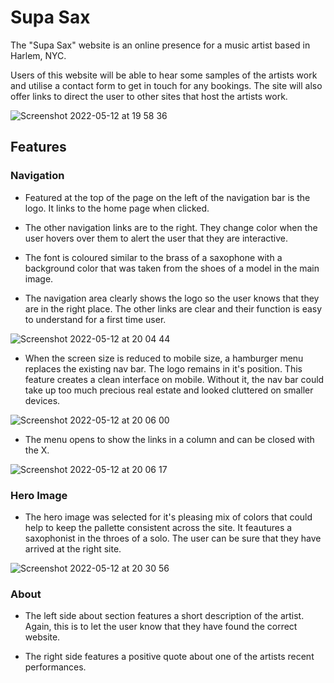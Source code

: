 # Supa Sax




The "Supa Sax" website is an online presence for a music artist based in Harlem, NYC.


Users of this website will be able to hear some samples of the artists work and utilise a contact form to get in touch for any bookings. The site will also offer links to direct the user to other sites that host the artists work.




![Screenshot 2022-05-12 at 19 58 36](https://user-images.githubusercontent.com/98256205/168149131-4aced680-395f-458e-88a5-33d0ad595c06.png)

## Features

### Navigation

- Featured at the top of the page on the left of the navigation bar is the logo. It links to the home page when clicked.

- The other navigation links are to the right. They change color when the user hovers over them to alert the user that they are interactive.

- The font is coloured similar to the brass of a saxophone with a background color that was taken from the shoes of a model in the main image. 

- The navigation area clearly shows the logo so the user knows that they are in the right place. The other links are clear and their function is easy to understand for a first time user.



![Screenshot 2022-05-12 at 20 04 44](https://user-images.githubusercontent.com/98256205/168149757-109d577e-9ccf-406d-b97d-2ee1adca43b7.png)

- When the screen size is reduced to mobile size, a hamburger menu replaces the existing nav bar. The logo remains in it's position. This feature creates a clean interface on mobile. Without it, the nav bar could take up too much precious real estate and looked cluttered on smaller devices.

![Screenshot 2022-05-12 at 20 06 00](https://user-images.githubusercontent.com/98256205/168149951-2adb87c6-cc3e-4d36-8a33-d661e30b0379.png)

- The menu opens to show the links in a column and can be closed with the X.

![Screenshot 2022-05-12 at 20 06 17](https://user-images.githubusercontent.com/98256205/168149959-72d8bf0e-36df-44e0-b575-414b5d079d6f.png)

### Hero Image

- The hero image was selected for it's pleasing mix of colors that could help to keep the pallette consistent across the site. It feautures a saxophonist in the throes of a solo. The user can be sure that they have arrived at the right site.

![Screenshot 2022-05-12 at 20 30 56](https://user-images.githubusercontent.com/98256205/168153861-318b2a66-c74e-44e2-b845-d412eae77116.png)

### About 

- The left side about section features a short description of the artist. Again, this is to let the user know that they have found the correct website. 

- The right side features a positive quote about one of the artists recent performances.

